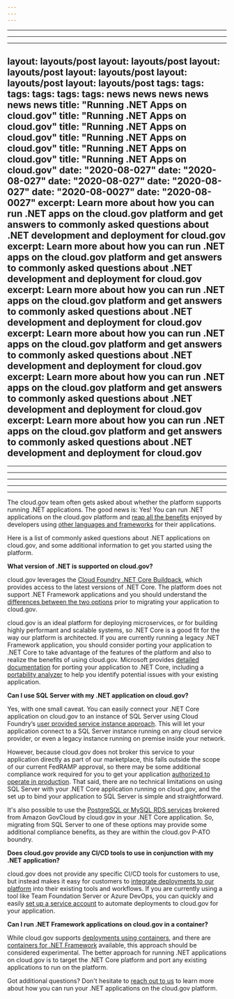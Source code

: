 ```yaml
---
---
---
```

---
---
---
layout: layouts/post
layout: layouts/post
layout: layouts/post
layout: layouts/post
layout: layouts/post
layout: layouts/post
tags:
tags:
tags:
tags:
tags:
tags:
  news
  news
  news
  news
  news
  news
title: "Running .NET Apps on cloud.gov"
title: "Running .NET Apps on cloud.gov"
title: "Running .NET Apps on cloud.gov"
title: "Running .NET Apps on cloud.gov"
title: "Running .NET Apps on cloud.gov"
title: "Running .NET Apps on cloud.gov"
date: "2020-08-027"
date: "2020-08-027"
date: "2020-08-027"
date: "2020-08-027"
date: "2020-08-0027"
date: "2020-08-0027"
excerpt: Learn more about how you can run .NET apps on the cloud.gov platform and get answers to commonly asked questions about .NET development and deployment for cloud.gov
excerpt: Learn more about how you can run .NET apps on the cloud.gov platform and get answers to commonly asked questions about .NET development and deployment for cloud.gov
excerpt: Learn more about how you can run .NET apps on the cloud.gov platform and get answers to commonly asked questions about .NET development and deployment for cloud.gov
excerpt: Learn more about how you can run .NET apps on the cloud.gov platform and get answers to commonly asked questions about .NET development and deployment for cloud.gov
excerpt: Learn more about how you can run .NET apps on the cloud.gov platform and get answers to commonly asked questions about .NET development and deployment for cloud.gov
excerpt: Learn more about how you can run .NET apps on the cloud.gov platform and get answers to commonly asked questions about .NET development and deployment for cloud.gov
---
---
---
---
---
---

The cloud.gov team often gets asked about whether the platform supports running .NET applications. The good news is: Yes! You can run .NET applications on the cloud.gov platform and [reap all the benefits](https://cloud.gov/docs/technology/responsibilities/) enjoyed by developers using [other languages and frameworks](https://cloud.gov/docs/overview/portfolio-analysis/) for their applications.

Here is a list of commonly asked questions about .NET applications on cloud.gov, and some additional information to get you started using the platform.

**What version of .NET is supported on cloud.gov?**

cloud.gov leverages the [Cloud Foundry .NET Core Buildpack](https://github.com/cloudfoundry/dotnet-core-buildpack), which provides access to the latest versions of .NET Core. The platform does not support .NET Framework applications and you should understand the [differences between the two options](https://docs.microsoft.com/en-us/dotnet/standard/choosing-core-framework-server) prior to migrating your application to cloud.gov.

cloud.gov is an ideal platform for deploying microservices, or for building highly performant and scalable systems, so .NET Core is a good fit for the way our platform is architected. If you are currently running a legacy .NET Framework application, you should consider porting your application to .NET Core to take advantage of the features of the platform and also to realize the benefits of using cloud.gov. Microsoft provides [detailed documentation](https://docs.microsoft.com/en-us/dotnet/core/porting/) for porting your application to .NET Core, including a [portability analyzer](https://docs.microsoft.com/en-us/dotnet/standard/analyzers/portability-analyzer) to help you identify potential issues with your existing application.

**Can I use SQL Server with my .NET application on cloud.gov?**

Yes, with one small caveat. You can easily connect your .NET Core application on cloud.gov to an instance of SQL Server using Cloud Foundry’s [user provided service instance approach](https://docs.cloudfoundry.org/devguide/services/user-provided.html). This will let your application connect to a SQL Server instance running on any cloud service provider, or even a legacy instance running on premise inside your network.

However, because cloud.gov does not broker this service to your application directly as part of our marketplace, this falls outside the scope of our current FedRAMP approval, so there may be some additional compliance work required for you to get your application [authorized to operate in production](https://cloud.gov/docs/overview/fedramp-tracker/#how-you-can-use-this-p-ato). That said, there are no technical limitations on using SQL Server with your .NET Core application running on cloud.gov, and the set up to bind your application to SQL Server is simple and straightforward.

It's also possible to use the [PostgreSQL or MySQL RDS services](https://cloud.gov/docs/services/relational-database/#plans) brokered from Amazon GovCloud by cloud.gov in your .NET Core application. So, migrating from SQL Server to one of these options may provide some additional compliance benefits, as they are within the cloud.gov P-ATO boundry. 

**Does cloud.gov provide any CI/CD tools to use in conjunction with my .NET application?**

cloud.gov does not provide any specific CI/CD tools for customers to use, but instead makes it easy for customers to [integrate deployments to our platform](https://cloud.gov/docs/management/continuous-deployment/) into their existing tools and workflows. If you are currently using a tool like Team Foundation Server or Azure DevOps, you can quickly and easily [set up a service account](https://cloud.gov/docs/services/cloud-gov-service-account/) to automate deployments to cloud.gov for your application.

**Can I run .NET Framework applications on cloud.gov in a container?**

While cloud.gov supports [deployments using containers](https://cloud.gov/docs/deployment/docker/), and there are [containers for .NET Framework](https://hub.docker.com/search?q=microsoft-dotnet-framework) available, this approach should be considered experimental. The better approach for running .NET applications on cloud.gov is to target the .NET Core platform and port any existing applications to run on the platform.

Got additional questions? Don't hesitate to [reach out to us](mailto:inquiries@cloud.gov) to learn more about how you can run your .NET applications on the cloud.gov platform.
